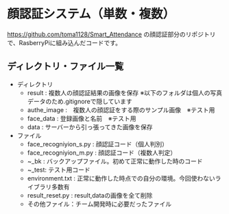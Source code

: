 # 顔認証システム（単数・複数）
https://github.com/toma1128/Smart_Attendance
の顔認証部分のリポジトリで、RasberryPiに組み込んだコードです。

## ディレクトリ・ファイル一覧

* ディレクトリ
  * result : 複数人の顔認証結果の画像を保存
  ※以下のフォルダは個人の写真データのため.gitignoreで隠しています
  * authe_image :　複数人の顔認証をする際のサンプル画像　※テスト用
  * face_data : 登録画像と名前　※テスト用
  * data : サーバーから引っ張ってきた画像を保存
* ファイル
  * face_recogniyion_s.py : 顔認証コード（個人判別）
  * face_recogniyion_m.py : 顔認証コード（複数人判定）
  * ~_bk : バックアップファイル。初めて正常に動作した時のコード
  * ~_test: テスト用コード
  * environment.txt : 正常に動作した時点での自分の環境。今回使わないライブラリ多数有
  * result_reset.py : result,dataの画像を全て削除
  * その他ファイル：チーム開発時に必要だったファイル
